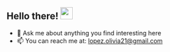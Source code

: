<h2>
  Hello there! 
  <img src="https://media.giphy.com/media/hvRJCLFzcasrR4ia7z/giphy.gif" width="28">
</h2>

- 💬 Ask me about anything you find interesting here
- 📫 You can reach me at: lopez.olivia21@gmail.com

<!-- ### Hi there 👋 -->

<!--
**DoubleLForce5/DoubleLForce5** is a ✨ _special_ ✨ repository because its `README.md` (this file) appears on your GitHub profile.

Here are some ideas to get you started:

- 🔭 I’m currently working on ...
- 🌱 I’m currently learning ...
- 👯 I’m looking to collaborate on ...
- 🤔 I’m looking for help with ...
- 💬 Ask me about ...
- 📫 How to reach me: ...
- 😄 Pronouns: ...
- ⚡ Fun fact: ...
-->
